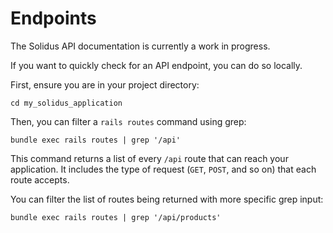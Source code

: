 # Endpoints

<!-- TODO
  This article is a stub.

  Ideally, we can generate documentation for each endpoint and request from
  tests. Maintaining this sort of documentation by hand is a real chore.
-->

The Solidus API documentation is currently a work in progress.

If you want to quickly check for an API endpoint, you can do so locally.

First, ensure you are in your project directory:

```shell
cd my_solidus_application
```

Then, you can filter a `rails routes` command using grep:

```shell
bundle exec rails routes | grep '/api'
```

This command returns a list of every `/api` route that can reach your
application. It includes the type of request (`GET`, `POST`, and so on) that
each route accepts.

You can filter the list of routes being returned with more specific grep input:

```shell
bundle exec rails routes | grep '/api/products'
```
